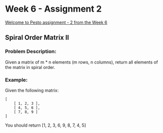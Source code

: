 # Week 6 - Assignment 2

[Welcome to Pesto assignment - 2 from the Week 6](https://pestotech.teachable.com/courses/1782350/lectures/40231576)

## Spiral Order Matrix II

### Problem Description:

Given a matrix of m \* n elements (m rows, n columns), return all elements of the matrix in spiral order.

### Example:
Given the following matrix:

```
[
    [ 1, 2, 3 ],
    [ 4, 5, 6 ],
    [ 7, 8, 9 ]
]
```

You should return [1, 2, 3, 6, 9, 8, 7, 4, 5]
